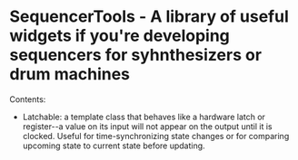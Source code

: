# SequencerTools - A library of useful widgets if you're developing sequencers for syhnthesizers or drum machines
Contents:
- Latchable: a template class that behaves like a hardware latch or register--a value on its input will not appear on the output until it is clocked. Useful for time-synchronizing state changes or for comparing upcoming state to current state before updating.
